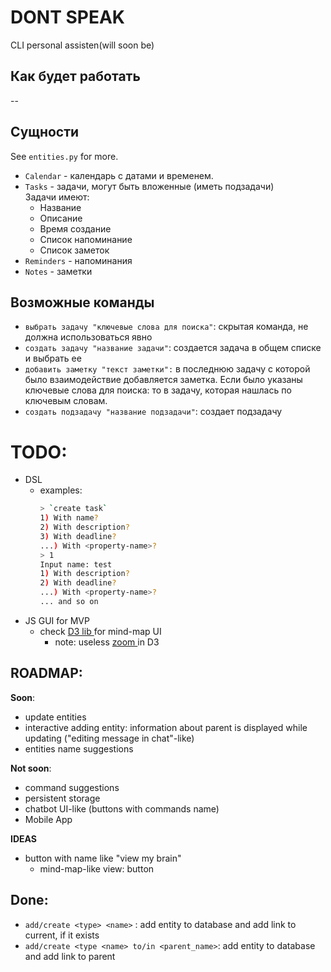 # DONT SPEAK
CLI personal assisten(will soon be)

## Как будет работать
--

## Сущности
See `entities.py` for more.
- `Calendar` - календарь с датами и временем.  
- `Tasks` - задачи, могут быть вложенные (иметь подзадачи)  
  Задачи имеют:
  - Название
  - Описание
  - Время создание
  - Список напоминание
  - Список заметок
- `Reminders` - напоминания  
- `Notes` - заметки

## Возможные команды
- `выбрать задачу "ключевые слова для поиска"`: скрытая команда, не должна использоваться явно
- `создать задачу "название задачи"`: создается задача в общем списке и выбрать ее
- `добавить заметку "текст заметки":` в последнюю задачу с которой было взаимодействие добавляется заметка. Если было указаны ключевые слова для поиска: то в задачу, которая нашлась по ключевым словам. 
- `создать подзадачу "название подзадачи"`: создает подзадачу


# TODO:
- DSL
  - examples:
    ```bash
    > `create task`
    1) With name?
    2) With description?
    3) With deadline?
    ...) With <property-name>?
    > 1
    Input name: test
    1) With description?
    2) With deadline?
    ...) With <property-name>?
    ... and so on
    ```
- JS GUI for MVP
  - check [ D3 lib ](https://github.com/d3/d3) for mind-map UI
    - note: useless [ zoom ](https://observablehq.com/@d3/smooth-zooming) in D3

## ROADMAP:

**Soon**:
- update entities
- interactive adding entity: information about parent is displayed while updating ("editing message in chat"-like)
- entities name suggestions

**Not soon**:
- command suggestions
- persistent storage
- chatbot UI-like (buttons with commands name)
- Mobile App

**IDEAS**
- button with name like "view my brain"
  - mind-map-like view: button

## Done:
- `add/create <type> <name>` : add entity to database and add link to current, if it exists
- `add/create <type <name> to/in <parent_name>`: add entity to database and add link to parent
